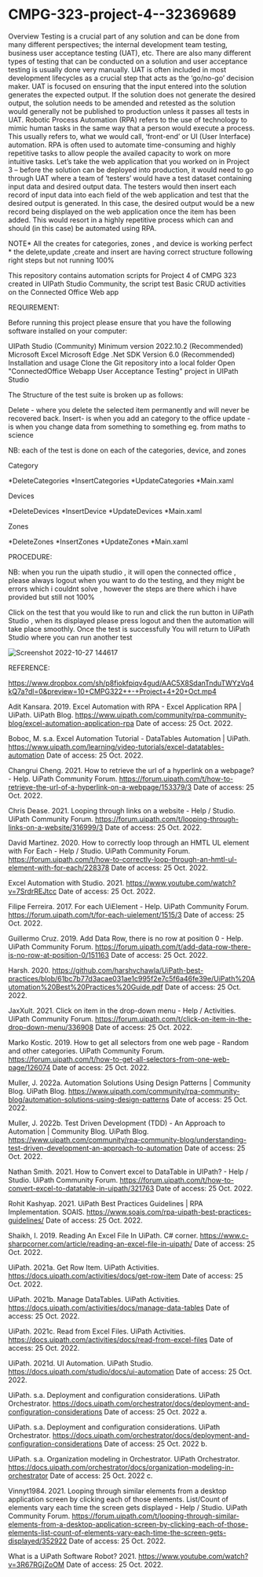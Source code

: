 # CMPG-323-project-4--32369689


Overview
Testing is a crucial part of any solution and can be done from many different perspectives; the
internal development team testing, business user acceptance testing (UAT), etc. There are also
many different types of testing that can be conducted on a solution and user acceptance testing
is usually done very manually. UAT is often included in most development lifecycles as a crucial
step that acts as the ‘go/no-go’ decision maker. UAT is focused on ensuring that the input entered
into the solution generates the expected output. If the solution does not generate the desired
output, the solution needs to be amended and retested as the solution would generally not be
published to production unless it passes all tests in UAT.
Robotic Process Automation (RPA) refers to the use of technology to mimic human tasks in the
same way that a person would execute a process. This usually refers to, what we would call,
‘front-end’ or UI (User Interface) automation. RPA is often used to automate time-consuming and
highly repetitive tasks to allow people the availed capacity to work on more intuitive tasks.
Let’s take the web application that you worked on in Project 3 – before the solution can be
deployed into production, it would need to go through UAT where a team of ‘testers’ would have
a test dataset containing input data and desired output data. The testers would then insert each
record of input data into each field of the web application and test that the desired output is
generated. In this case, the desired output would be a new record being displayed on the web
application once the item has been added. This would resort in a highly repetitive process which
can and should (in this case) be automated using RPA.


NOTE* All the creates for categories, zones , and device is working perfect
    * the delete,update ,create and insert are having correct structure following right steps but not running 100%

This repository contains  automation scripts for Project 4 of CMPG 323 created in UIPath Studio Community, the script test Basic CRUD activities on the Connected Office Web app

REQUIREMENT:

Before running this project please ensure that you have the following software installed on your computer:

UIPath Studio (Community) Minimum version 2022.10.2 (Recommended)
Microsoft Excel
Microsoft Edge
.Net SDK Version 6.0 (Recommended)
Installation and usage
Clone the Git repository into a local folder
Open "ConnectedOffice Webapp User Acceptance Testing" project in UIPath Studio

The Structure of the test suite is broken up as follows:

Delete - where you delete the selected item permanently and will never be recovered back.
Insert- is when you add an category to the office 
update - is when you change data from something to something eg. from maths to science 

NB: each of the test is done on each of the categories, device, and zones 

Category

*DeleteCategories
*InsertCategories
*UpdateCategories
*Main.xaml

Devices

*DeleteDevices
*InsertDevice
*UpdateDevices
*Main.xaml

Zones

*DeleteZones
*InsertZones
*UpdateZones
*Main.xaml

PROCEDURE:

NB: when you run the uipath studio , it will open the connected office , please always logout when you want to do the testing, and they might be errors which i couldnt solve , however the steps are there which i have provided but still not 100%

Click on the test that you would like to run and click the run button in UiPath Studio , when its displayed please press logout and then the automation will take place smoothly.
Once the test is successfully You will return to UiPath Studio where you can run another test

![Screenshot 2022-10-27 144617](https://user-images.githubusercontent.com/110628936/198290920-fd95fd31-0b98-48a0-94a2-7487d51685db.png)








REFERENCE:

https://www.dropbox.com/sh/p8fiokfpiqv4gud/AAC5X8SdanTnduTWYzVq4kQ7a?dl=0&preview=10+CMPG322++-+Project+4+20+Oct.mp4

Adit Kansara. 2019. Excel Automation with RPA - Excel Application RPA | UiPath. UiPath Blog. https://www.uipath.com/community/rpa-community-blog/excel-automation-application-rpa Date of access: 25 Oct. 2022.

Boboc, M. s.a. Excel Automation Tutorial - DataTables Automation | UiPath. https://www.uipath.com/learning/video-tutorials/excel-datatables-automation Date of access: 25 Oct. 2022.

Changrui Cheng. 2021. How to retrieve the url of a hyperlink on a webpage? - Help. UiPath Community Forum. https://forum.uipath.com/t/how-to-retrieve-the-url-of-a-hyperlink-on-a-webpage/153379/3 Date of access: 25 Oct. 2022.

Chris Dease. 2021. Looping through links on a website - Help / Studio. UiPath Community Forum. https://forum.uipath.com/t/looping-through-links-on-a-website/316999/3 Date of access: 25 Oct. 2022.

David Martinez. 2020. How to correctly loop through an HMTL UL element with For Each - Help / Studio. UiPath Community Forum. https://forum.uipath.com/t/how-to-correctly-loop-through-an-hmtl-ul-element-with-for-each/228378 Date of access: 25 Oct. 2022.

Excel Automation with Studio. 2021. https://www.youtube.com/watch?v=7SrdrREJtcc Date of access: 25 Oct. 2022.

Filipe Ferreira. 2017. For each UiElement - Help. UiPath Community Forum. https://forum.uipath.com/t/for-each-uielement/1515/3 Date of access: 25 Oct. 2022.

Guillermo Cruz. 2019. Add Data Row, there is no row at position 0 - Help. UiPath Community Forum. https://forum.uipath.com/t/add-data-row-there-is-no-row-at-position-0/151163 Date of access: 25 Oct. 2022.

Harsh. 2020. https://github.com/harshvchawla/UiPath-best-practices/blob/61bc7b77d3acae031ae1c995f2e7c5f6a46fe39e/UiPath%20Automation%20Best%20Practices%20Guide.pdf Date of access: 25 Oct. 2022.

JaxXult. 2021. Click on item in the drop-down menu - Help / Activities. UiPath Community Forum. https://forum.uipath.com/t/click-on-item-in-the-drop-down-menu/336908 Date of access: 25 Oct. 2022.

Marko Kostic. 2019. How to get all selectors from one web page - Random and other categories. UiPath Community Forum. https://forum.uipath.com/t/how-to-get-all-selectors-from-one-web-page/126074 Date of access: 25 Oct. 2022.

Muller, J. 2022a. Automation Solutions Using Design Patterns | Community Blog. UiPath Blog. https://www.uipath.com/community/rpa-community-blog/automation-solutions-using-design-patterns Date of access: 25 Oct. 2022.

Muller, J. 2022b. Test Driven Development (TDD) - An Approach to Automation | Community Blog. UiPath Blog. https://www.uipath.com/community/rpa-community-blog/understanding-test-driven-development-an-approach-to-automation Date of access: 25 Oct. 2022.

Nathan Smith. 2021. How to Convert excel to DataTable in UIPath? - Help / Studio. UiPath Community Forum. https://forum.uipath.com/t/how-to-convert-excel-to-datatable-in-uipath/321763 Date of access: 25 Oct. 2022.

Rohit Kashyap. 2021. UiPath Best Practices Guidelines | RPA Implementation. SOAIS. https://www.soais.com/rpa-uipath-best-practices-guidelines/ Date of access: 25 Oct. 2022.

Shaikh, I. 2019. Reading An Excel File In UiPath. C# corner. https://www.c-sharpcorner.com/article/reading-an-excel-file-in-uipath/ Date of access: 25 Oct. 2022.

UiPath. 2021a. Get Row Item. UiPath Activities. https://docs.uipath.com/activities/docs/get-row-item Date of access: 25 Oct. 2022.

UiPath. 2021b. Manage DataTables. UiPath Activities. https://docs.uipath.com/activities/docs/manage-data-tables Date of access: 25 Oct. 2022.

UiPath. 2021c. Read from Excel Files. UiPath Activities. https://docs.uipath.com/activities/docs/read-from-excel-files Date of access: 25 Oct. 2022.

UiPath. 2021d. UI Automation. UiPath Studio. https://docs.uipath.com/studio/docs/ui-automation Date of access: 25 Oct. 2022.

UiPath. s.a. Deployment and configuration considerations. UiPath Orchestrator. https://docs.uipath.com/orchestrator/docs/deployment-and-configuration-considerations Date of access: 25 Oct. 2022 a.

UiPath. s.a. Deployment and configuration considerations. UiPath Orchestrator. https://docs.uipath.com/orchestrator/docs/deployment-and-configuration-considerations Date of access: 25 Oct. 2022 b.

UiPath. s.a. Organization modeling in Orchestrator. UiPath Orchestrator. https://docs.uipath.com/orchestrator/docs/organization-modeling-in-orchestrator Date of access: 25 Oct. 2022 c.

Vinnyt1984. 2021. Looping through similar elements from a desktop application screen by clicking each of those elements. List/Count of elements vary each time the screen gets displayed - Help / Studio. UiPath Community Forum. https://forum.uipath.com/t/looping-through-similar-elements-from-a-desktop-application-screen-by-clicking-each-of-those-elements-list-count-of-elements-vary-each-time-the-screen-gets-displayed/352922 Date of access: 25 Oct. 2022.

What is a UiPath Software Robot? 2021. https://www.youtube.com/watch?v=3R67RGjZoOM Date of access: 25 Oct. 2022.


